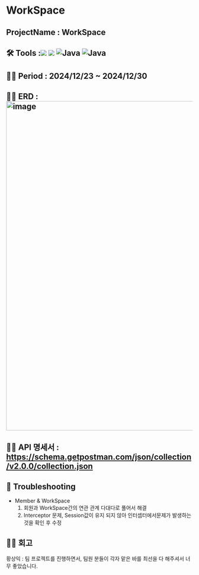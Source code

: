 # WorkSpace 
## ProjectName : WorkSpace
## 🛠️ Tools :<img src="https://img.shields.io/badge/mysql-4479A1?style=for-the-badge&logo=mysql&logoColor=white"> <img src="https://img.shields.io/badge/spring-6DB33F?style=for-the-badge&logo=github&logoColor=Green"> <img alt="Java" src ="https://img.shields.io/badge/Java-007396.svg?&style=for-the-badge&logo=Java&logoColor=white"/>  <img alt="Java" src ="https://img.shields.io/badge/intellijidea-000000.svg?&style=for-the-badge&logo=intellijidea&logoColor=white"/>
## 👨‍💻 Period : 2024/12/23 ~ 2024/12/30
## 👨‍💻 ERD : <img width="888" alt="image" src="https://github.com/user-attachments/assets/9ff50bfd-c095-4cf2-9d00-1003b19d452d" />
## 👨‍💻 API 명세서 : <a-href>https://schema.getpostman.com/json/collection/v2.0.0/collection.json</a-href>
## 🥵 Troubleshooting
- Member & WorkSpace
  1. 회원과 WorkSpace간의 연관 관계 다대다로 풀어서 해결 
  2. Interceptor 문제, Session값이 유지 되지 않아 인터셉터에서문제가 발생하는 것을 확인 후 수정
## 👨‍💻 회고 
황상익 : 팀 프로젝트를 진행하면서, 팀원 분들이 각자 맡은 바를 최선을 다 해주셔서 너무 좋았습니다. 
